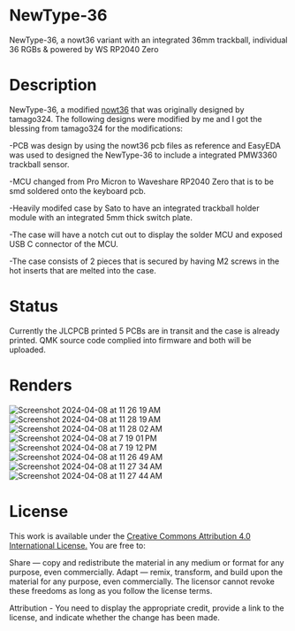 # NewType-36
NewType-36, a nowt36 variant with an integrated 36mm trackball, individual 36 RGBs & powered by WS RP2040 Zero

# Description
NewType-36, a modified [nowt36](https://github.com/tamago324/nowt36) that was originally designed by tamago324.
The following designs were modified by me and I got the blessing from tamago324 for the modifications:

-PCB was design by using the nowt36 pcb files as reference and EasyEDA was used to designed the NewType-36 to include a integrated PMW3360 trackball sensor.

-MCU changed from Pro Micron to Waveshare RP2040 Zero that is to be smd soldered onto the keyboard pcb.

-Heavily modifed case by Sato to have an integrated trackball holder module with an integrated 5mm thick switch plate.

-The case will have a notch cut out to display the solder MCU and exposed USB C connector of the MCU.

-The case consists of 2 pieces that is secured by having M2 screws in the hot inserts that are melted into the case.

# Status
Currently the JLCPCB printed 5 PCBs are in transit and the case is already printed.
QMK source code complied into firmware and both will be uploaded.

# Renders

![Screenshot 2024-04-08 at 11 26 19 AM](https://github.com/protieusz/NewType-36/assets/118025702/ac4bef49-7a3e-422d-b95a-ec3f98d0e661)
![Screenshot 2024-04-08 at 11 28 19 AM](https://github.com/protieusz/NewType-36/assets/118025702/2e7ca7b7-9a89-449c-9dcb-d92b540406bb)
![Screenshot 2024-04-08 at 11 28 02 AM](https://github.com/protieusz/NewType-36/assets/118025702/3ea6a39a-5264-4251-a4c3-8e11d3617798)
![Screenshot 2024-04-08 at 7 19 01 PM](https://github.com/protieusz/NewType-36/assets/118025702/7a79331c-ce7e-47d1-8773-16c608143521)
![Screenshot 2024-04-08 at 7 19 12 PM](https://github.com/protieusz/NewType-36/assets/118025702/7055b713-d55d-4247-8158-725ea07495ac)
![Screenshot 2024-04-08 at 11 26 49 AM](https://github.com/protieusz/NewType-36/assets/118025702/a25c4a03-28e8-4edd-ae11-e6b141ac4483)
![Screenshot 2024-04-08 at 11 27 34 AM](https://github.com/protieusz/NewType-36/assets/118025702/09ebf355-6fc2-4b7d-9ca0-c0f1cebf7705)
![Screenshot 2024-04-08 at 11 27 44 AM](https://github.com/protieusz/NewType-36/assets/118025702/cae726ad-00c6-46bb-85da-4b9bdc61faf4)




# License
This work is available under the [Creative Commons Attribution 4.0 International License.](https://creativecommons.org/licenses/by/4.0/)
You are free to:

Share — copy and redistribute the material in any medium or format for any purpose, even commercially.
Adapt — remix, transform, and build upon the material for any purpose, even commercially.
The licensor cannot revoke these freedoms as long as you follow the license terms.

Attribution - You need to display the appropriate credit, provide a link to the license, and indicate whether the change has been made.
